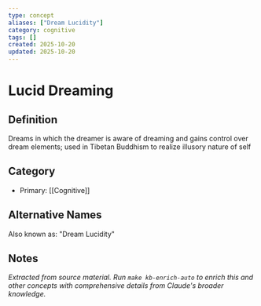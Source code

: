 ```yaml
---
type: concept
aliases: ["Dream Lucidity"]
category: cognitive
tags: []
created: 2025-10-20
updated: 2025-10-20
---
```


# Lucid Dreaming

## Definition

Dreams in which the dreamer is aware of dreaming and gains control over dream elements; used in Tibetan Buddhism to realize illusory nature of self

## Category

- Primary: [[Cognitive]]

## Alternative Names

Also known as: "Dream Lucidity"

## Notes

*Extracted from source material. Run `make kb-enrich-auto` to enrich this and other concepts with comprehensive details from Claude's broader knowledge.*
